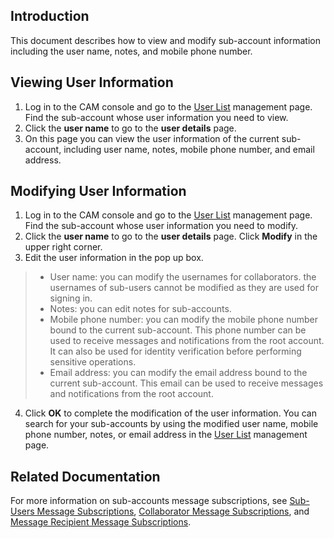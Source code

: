 ## Introduction
This document describes how to view and modify sub-account information including the user name, notes, and mobile phone number.
## Viewing User Information
1. Log in to the CAM console and go to the [User List](https://console.cloud.tencent.com/cam) management page. Find the sub-account whose user information you need to view.
2. Click the **user name** to go to the **user details** page.
3. On this page you can view the user information of the current sub-account, including user name, notes, mobile phone number, and email address.

## Modifying User Information
1. Log in to the CAM console and go to the [User List](https://console.cloud.tencent.com/cam) management page. Find the sub-account whose user information you need to modify.
2. Click the **user name** to go to the **user details** page. Click **Modify** in the upper right corner.
3. Edit the user information in the pop up box. 
> - User name: you can modify the usernames for collaborators. the usernames of sub-users cannot be modified as they are used for signing in.
> - Notes: you can edit notes for sub-accounts.
> - Mobile phone number: you can modify the mobile phone number bound to the current sub-account. This phone number can be used to receive messages and notifications from the root account. It can also be used for identity verification before performing sensitive operations.
> - Email address: you can modify the email address bound to the current sub-account. This email can be used to receive messages and notifications from the root account.
4. Click **OK** to complete the modification of the user information. You can search for your sub-accounts by using the modified user name, mobile phone number, notes, or email address in the [User List](https://console.cloud.tencent.com/cam) management page.

## Related Documentation<span id="contact"></span>
For more information on sub-accounts message subscriptions, see [Sub-Users Message Subscriptions](https://intl.cloud.tencent.com/document/product/598/32651), [Collaborator Message Subscriptions](https://intl.cloud.tencent.com/document/product/598/32642), and [Message Recipient Message Subscriptions](https://intl.cloud.tencent.com/document/product/598/32646).
